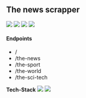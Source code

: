 ## The news scrapper 

![](https://img.shields.io/badge/dependency-recently-color=44b0fc)
![](https://img.shields.io/badge/cheerio-^1.0.0-color=44b0fc)
![](https://img.shields.io/badge/express-^4.17.1-color=44b0fc)
![](https://img.shields.io/badge/axios-^0.24.0-color=44b0fc)


#### Endpoints 
- /
- /the-news
- /the-sport
- /the-world
- /the-sci-tech

<b>Tech-Stack</b>
![](https://img.shields.io/badge/Lang-JavaScript-informational?style=flat&logo=JavaScript&logoColor=white&color=44b0fc)
![](https://img.shields.io/badge/Framework-Express.js-informational?style=flat&logo=JavaScript&logoColor=white&color=44b0fc)


